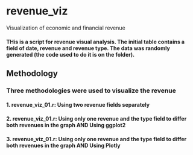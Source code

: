 # revenue_viz
Visualization of economic and financial revenue
#### THis is a script for revenue visual analysis. The initial table contains a field of date, revenue and revenue type. The data was randomly generated (the code used to do it is on the folder).

## Methodology
### Three methodologies were used to visualize the revenue
#### 1. revenue_viz_01.r: Using two revenue fields separately
#### 2. revenue_viz_01.r: Using only one revenue and the type field to differ both revenues in the graph AND Using ggplot2
#### 3. revenue_viz_01.r: Using only one revenue and the type field to differ both revenues in the graph AND Using Plotly
